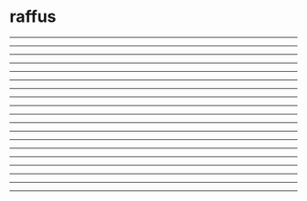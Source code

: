 # raffus


* * * * * * *                                                                               * * * * * * *       
*             *                                                                           *
*              *                      * * * * *         * * * * *                        *
*               *                   *           *     *           *                      *
*                *                  *            *    *            *                     *
*                *                  *            *    *            *                      * 
*               *                   *                 *                                     *
*              *                    *                 *                                        *
*            *                      *                 *                                            *
* * * * * * *         * * * *       *                 *               *               *               * 
* *                 *         *     *                 *               *               *                  *
*   *                         *   * * * * * *       * * * * * *       *               *                   *
*     *                       *     *                 *               *               *                    *
*       *           * * * * * *     *                 *               *               *                    *
*         *         *         *     *                 *               *               *                    *
*           *       *         *     *                 *               *               *                   *
*             *     *         *     *                 *                *             *                  *
*              *    *         *     *                 *                  *         *                  *
*               *     * * * *       *                 *                    * * * *          * * * * *

